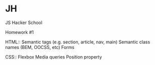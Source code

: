 # JH
JS Hacker School

Homework #1 

HTML::
  Semantic tags (e.g. section, article, nav, main)
  Semantic class names (BEM, OOCSS, etc)
  Forms
  
CSS::
  Flexbox
  Media queries
  Position property
